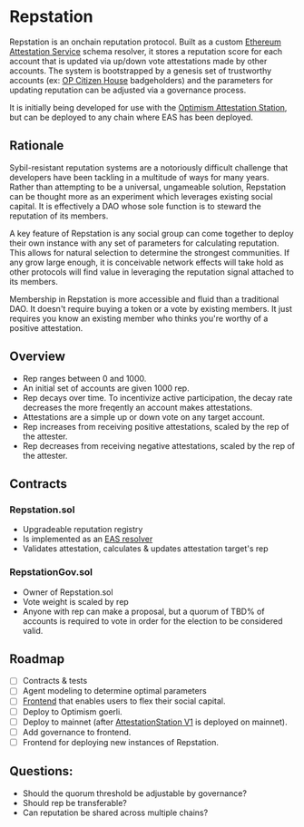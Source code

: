 # Repstation

Repstation is an onchain reputation protocol. Built as a custom [Ethereum Attestation Service](https://attest.sh/) schema resolver, it stores a reputation score for each account that is updated via up/down vote attestations made by other accounts. The system is bootstrapped by a genesis set of trustworthy accounts (ex: [OP Citizen House](https://community.optimism.io/docs/governance/citizens-house/) badgeholders) and the parameters for updating reputation can be adjusted via a governance process. 

It is initially being developed for use with the [Optimism Attestation Station](https://community.optimism.io/docs/identity/atst-v1/), but can be deployed to any chain where EAS has been deployed.

## Rationale
Sybil-resistant reputation systems are a notoriously difficult challenge that developers have been tackling in a multitude of ways for many years. Rather than attempting to be a universal, ungameable solution, Repstation can be thought more as an experiment which leverages existing social capital. It is effectively a DAO whose sole function is to steward the reputation of its members.

A key feature of Repstation is any social group can come together to deploy their own instance with any set of parameters for calculating reputation. This allows for natural selection to determine the strongest communities. If any grow large enough, it is conceivable network effects will take hold as other protocols will find value in leveraging the reputation signal attached to its members. 

Membership in Repstation is more accessible and fluid than a traditional DAO. It doesn't require buying a token or a vote by existing members. It just requires you know an existing member who thinks you're worthy of a positive attestation.

## Overview
- Rep ranges between 0 and 1000.
- An initial set of accounts are given 1000 rep.
- Rep decays over time. To incentivize active participation, the decay rate decreases the more freqently an account makes attestations.
- Attestations are a simple up or down vote on any target account.
- Rep increases from receiving positive attestations, scaled by the rep of the attester.
- Rep decreases from receiving negative attestations, scaled by the rep of the attester.

## Contracts

### Repstation.sol

- Upgradeable reputation registry
- Is implemented as an [EAS resolver](https://docs.attest.sh/docs/tutorials/resolver-contracts)
- Validates attestation, calculates & updates attestation target's rep

### RepstationGov.sol
- Owner of Repstation.sol
- Vote weight is scaled by rep
- Anyone with rep can make a proposal, but a quorum of TBD% of accounts is required to vote in order for the election to be considered valid.

## Roadmap
- [ ] Contracts & tests
- [ ] Agent modeling to determine optimal parameters
- [ ] [Frontend](https://github.com/gigamesh/ourspace) that enables users to flex their social capital.
- [ ] Deploy to Optimism goerli.
- [ ] Deploy to mainnet (after [AttestationStation V1](https://community.optimism.io/docs/identity/atst-v1/) is deployed on mainnet).
- [ ] Add governance to frontend.
- [ ] Frontend for deploying new instances of Repstation.

## Questions:
- Should the quorum threshold be adjustable by governance?
- Should rep be transferable? 
- Can reputation be shared across multiple chains?
